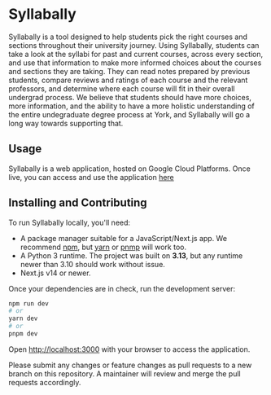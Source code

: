 # Syllabally

Syllabally is a tool designed to help students pick the right courses and sections throughout their university journey. Using Syllabally, students can take a look at the syllabi for past and current courses, across every section, and use that information to make more informed choices about the courses and sections they are taking. They can read notes prepared by previous students, compare reviews and ratings of each course and the relevant professors, and determine where each course will fit in their overall undergrad process. We believe that students should have more choices, more information, and the ability to have a more holistic understanding of the entire undegraduate degree process at York, and Syllabally will go a long way towards supporting that.

## Usage
Syllabally is a web application, hosted on Google Cloud Platforms. Once live, you can access and use the application [here](https://syllabally-host-207408110776.us-central1.run.app)

## Installing and Contributing

To run Syllabally locally, you'll need:

- A package manager suitable for a JavaScript/Next.js app. We recommend [npm](https://www.npmjs.com), but [yarn](https://classic.yarnpkg.com/en/) or [pnmp](https://pnpm.io) will work too.
- A Python 3 runtime. The project was built on **3.13**, but any runtime newer than 3.10 should work without issue.
- Next.js v14 or newer.

Once your dependencies are in check, run the development server:

```bash
npm run dev
# or
yarn dev
# or
pnpm dev
```

Open [http://localhost:3000](http://localhost:3000) with your browser to access the application.

Please submit any changes or feature changes as pull requests to a new branch on this repository. A maintainer will review and merge the pull requests accordingly.


